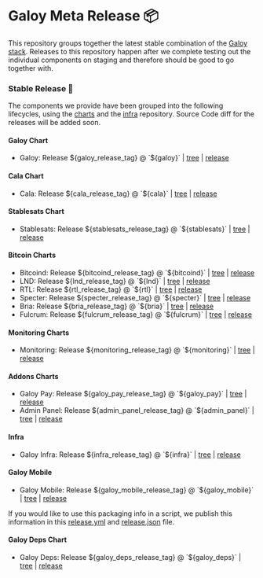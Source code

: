 # Galoy Meta Release 📦

This repository groups together the latest stable combination of the [Galoy stack](https://github.com/GaloyMoney/awesome-galoy#tech-components).
Releases to this repository happen after we complete testing out the individual components on staging and therefore should be good to go together with.

### Stable Release 🎉

The components we provide have been grouped into the following lifecycles, using the [charts](https://github.com/GaloyMoney/charts) and the [infra](https://github.com/GaloyMoney/galoy-infra) repository.
Source Code diff for the releases will be added soon.

#### Galoy Chart
- Galoy: Release ${galoy_release_tag} @ `${galoy}` | [tree](https://github.com/GaloyMoney/charts/tree/${galoy}/charts/galoy) | [release](https://github.com/GaloyMoney/charts/releases/tag/${galoy_release_tag})

#### Cala Chart
- Cala: Release ${cala_release_tag} @ `${cala}` | [tree](https://github.com/GaloyMoney/charts/tree/${cala}/charts/cala) | [release](https://github.com/GaloyMoney/charts/releases/tag/${cala_release_tag})

#### Stablesats Chart
- Stablesats: Release ${stablesats_release_tag} @ `${stablesats}` | [tree](https://github.com/GaloyMoney/charts/tree/${stablesats}/charts/stablesats) | [release](https://github.com/GaloyMoney/charts/releases/tag/${stablesats_release_tag})

#### Bitcoin Charts
- Bitcoind: Release ${bitcoind_release_tag} @ `${bitcoind}` | [tree](https://github.com/GaloyMoney/charts/tree/${bitcoind}/charts/bitcoind) | [release](https://github.com/GaloyMoney/charts/releases/tag/${bitcoind_release_tag})
- LND: Release ${lnd_release_tag} @ `${lnd}` | [tree](https://github.com/GaloyMoney/charts/tree/${lnd}/charts/lnd) | [release](https://github.com/GaloyMoney/charts/releases/tag/${lnd_release_tag})
- RTL: Release ${rtl_release_tag} @ `${rtl}` | [tree](https://github.com/GaloyMoney/charts/tree/${rtl}/charts/rtl) | [release](https://github.com/GaloyMoney/charts/releases/tag/${rtl_release_tag})
- Specter: Release ${specter_release_tag} @ `${specter}` | [tree](https://github.com/GaloyMoney/charts/tree/${specter}/charts/specter) | [release](https://github.com/GaloyMoney/charts/releases/tag/${specter_release_tag})
- Bria: Release ${bria_release_tag} @ `${bria}` | [tree](https://github.com/GaloyMoney/charts/tree/${bria}/charts/bria) | [release](https://github.com/GaloyMoney/charts/releases/tag/${bria_release_tag})
- Fulcrum: Release ${fulcrum_release_tag} @ `${fulcrum}` | [tree](https://github.com/GaloyMoney/charts/tree/${fulcrum}/charts/fulcrum) | [release](https://github.com/GaloyMoney/charts/releases/tag/${fulcrum_release_tag})

#### Monitoring Charts
- Monitoring: Release ${monitoring_release_tag} @ `${monitoring}` | [tree](https://github.com/GaloyMoney/charts/tree/${monitoring}/charts/monitoring) | [release](https://github.com/GaloyMoney/charts/releases/tag/${monitoring_release_tag})

#### Addons Charts
- Galoy Pay: Release ${galoy_pay_release_tag} @ `${galoy_pay}` | [tree](https://github.com/GaloyMoney/charts/tree/${galoy_pay}/charts/galoy-pay) | [release](https://github.com/GaloyMoney/charts/releases/tag/${galoy_pay_release_tag})
- Admin Panel: Release ${admin_panel_release_tag} @ `${admin_panel}` | [tree](https://github.com/GaloyMoney/charts/tree/${admin_panel}/charts/admin-panel) | [release](https://github.com/GaloyMoney/charts/releases/tag/${admin_panel_release_tag})

#### Infra

- Galoy Infra: Release ${infra_release_tag} @ `${infra}` | [tree](https://github.com/GaloyMoney/galoy-infra/tree/${infra}) | [release](https://github.com/GaloyMoney/galoy-infra/releases/tag/${infra_release_tag})

#### Galoy Mobile

- Galoy Mobile: Release ${galoy_mobile_release_tag} @ `${galoy_mobile}` | [tree](https://github.com/GaloyMoney/galoy-mobile/tree/${galoy_mobile}) | [release](https://github.com/GaloyMoney/galoy-mobile/releases/tag/${galoy_mobile_release_tag})

If you would like to use this packaging info in a script, we publish this information in this [release.yml](./release.yml) and [release.json](./release.json) file.

#### Galoy Deps Chart
- Galoy Deps: Release ${galoy_deps_release_tag} @ `${galoy_deps}` | [tree](https://github.com/GaloyMoney/charts/tree/${galoy_deps}/charts/galoy-deps) | [release](https://github.com/GaloyMoney/charts/releases/tag/${galoy_deps_release_tag})
